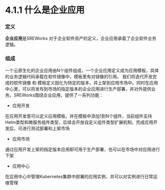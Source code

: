 # 4.1.1 什么是企业应用

<a name="vfTiN"></a>
### 定义
**企业应用**是SREWorks 对于企业软件资产的定义，企业应用承载了企业软件业务逻辑。

<a name="fZj9i"></a>
### 组成
一个云原生化的企业应用由N个组件组成，一个企业应用定义成为应用模板，具体的业务逻辑代码承载在软件镜像中，模板里有对镜像的引用。 我们将迭代开发完成的软件镜像 和 模板定义固化为特定的版本，并上架到应用市场中。同时在应用中心里，可以将发布到市场的指定版本的企业应用进行生产部署，并对外提供业务。SREWorks围绕企业应用，提供了一系列功能：

- 应用开发

在应用开发里可以定义应用模板，并在模板中添加1到N个组件，当前组件支持Helm类型和微服务组件类型，后续会开放自定义组件类型扩展机制。完成应用开发后，可进行测试部署和上架市场

- 应用市场

通过应用开发上架的指定版本应用即可用于生产部署，也可以在市场中对应用进行下架

- 应用中心

在应用中心中管理Kubernetes集群中部署的应用实例，并可以对实例进行日常运维管理
